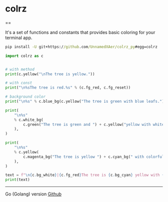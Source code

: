 # colrz

==

It's a set of functions and constants that provides basic coloring for your terminal app.

```cmd
pip install -U git+https://github.com/UnnamedXAer/colrz_py#egg=colrz
```

```python
import colrz as c


# with method
print(c.yellow("\nThe tree is yellow."))

# with const
print("\n%sThe tree is red.%s" % (c.fg_red, c.fg_reset))

# background color
print("\n%s" % c.blue_bg(c.yellow("The tree is green with blue leafs.")))

print(
    "\n%s"
    % c.white_bg(
        c.green("The tree is green and ") + c.yellow("yellow with white leafs.")
    ),
)

print(
    "\n%s"
    % c.yellow(
        c.magenta_bg("The tree is yellow ") + c.cyan_bg(" with colorful leafs.")
    ),
)

text = f"\n{c.bg_white}|{c.fg_red}The tree is {c.bg_cyan} yellow with {c.fg_black}colorful leafs.{c.bg_reset}{c.fg_reset}. Done"
print(text)

```

---

Go (Golang) version [Github](https://github.com/UnnamedXAer/colrz)
